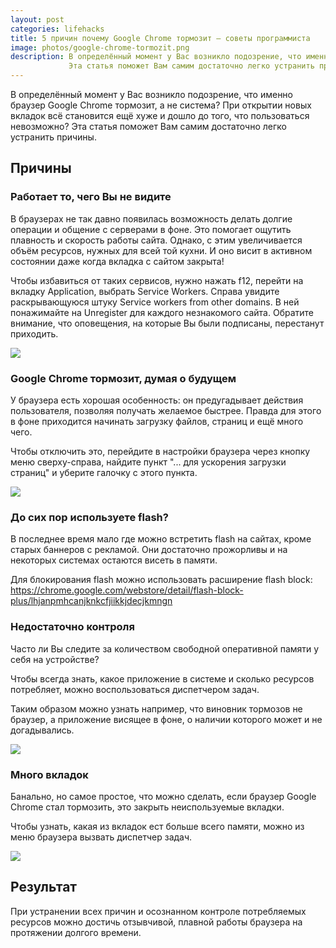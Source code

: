 ```yaml
---
layout: post
categories: lifehacks
title: 5 причин почему Google Chrome тормозит — советы программиста
image: photos/google-chrome-tormozit.png
description: В определённый момент у Вас возникло подозрение, что именно браузер Google Chrome тормозит, а не система? При открытии новых вкладок всё становится ещё хуже и дошло до того, что пользоваться невозможно?
             Эта статья поможет Вам самим достаточно легко устранить причины.
---
```


В определённый момент у Вас возникло подозрение, что именно браузер Google Chrome тормозит, а не система? При открытии новых вкладок всё становится ещё хуже и дошло до того, что пользоваться невозможно?
Эта статья поможет Вам самим достаточно легко устранить причины.

## Причины

### Работает то, чего Вы не видите

В браузерах не так давно появилась возможность делать долгие операции и общение с серверами в фоне. Это помогает ощутить плавность и скорость работы сайта.
Однако, с этим увеличивается объём ресурсов, нужных для всей той кухни. И оно висит в активном состоянии даже когда вкладка с сайтом закрыта!

Чтобы избавиться от таких сервисов, нужно нажать f12, перейти на вкладку Application, выбрать Service Workers. Справа увидите раскрывающуюся штуку Service workers from other domains. В ней понажимайте на Unregister для каждого незнакомого сайта. Обратите внимание, что оповещения, на которые Вы были подписаны, перестанут приходить.

![](https://avatars.mds.yandex.net/get-zen_doc/16074/pub_5bc31ff5575b6b00abbedea7_5bc3200ed1613800aa24b41b/scale_2400)

### Google Chrome тормозит, думая о будущем

У браузера есть хорошая особенность: он предугадывает действия пользователя, позволяя получать желаемое быстрее. Правда для этого в фоне приходится начинать загрузку файлов, страниц и ещё много чего.

Чтобы отключить это, перейдите в настройки браузера через кнопку меню сверху-справа, найдите пункт "... для ускорения загрузки страниц" и уберите галочку с этого пункта.

![](https://avatars.mds.yandex.net/get-zen_doc/34175/pub_5bc31ff5575b6b00abbedea7_5bc32047b7a6b100ac906f88/scale_2400)

### До сих пор используете flash?

В последнее время мало где можно встретить flash на сайтах, кроме старых баннеров с рекламой. Они достаточно прожорливы и на некоторых системах остаются висеть в памяти.

Для блокирования flash можно использовать расширение flash block: https://chrome.google.com/webstore/detail/flash-block-plus/lhjanpmhcanjknkcfjiikkjdecjkmngn

### Недостаточно контроля

Часто ли Вы следите за количеством свободной оперативной памяти у себя на устройстве?

Чтобы всегда знать, какое приложение в системе и сколько ресурсов потребляет, можно воспользоваться диспетчером задач.

Таким образом можно узнать например, что виновник тормозов не браузер, а приложение висящее в фоне, о наличии которого может и не догадывались.

![](https://avatars.mds.yandex.net/get-zen_doc/196027/pub_5bc31ff5575b6b00abbedea7_5bc3200e2ac0f700a9c16534/scale_2400)

### Много вкладок

Банально, но самое простое, что можно сделать, если браузер Google Chrome стал тормозить, это закрыть неиспользуемые вкладки.

Чтобы узнать, какая из вкладок ест больше всего памяти, можно из меню браузера вызвать диспетчер задач.

![](https://avatars.mds.yandex.net/get-zen_doc/222865/pub_5bc31ff5575b6b00abbedea7_5bc3200e3887bf00ac52530a/scale_2400)

## Результат

При устранении всех причин и осознанном контроле потребляемых ресурсов можно достичь отзывчивой, плавной работы браузера на протяжении долгого времени.
